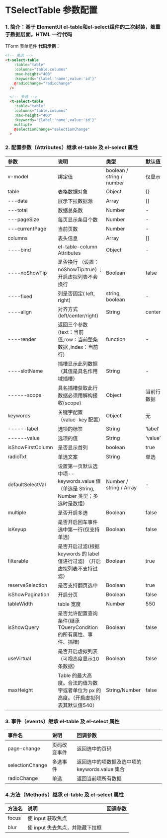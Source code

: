 # TSelectTable 参数配置

### 1. 简介：基于 ElementUI el-table和el-select组件的二次封装，着重于数据层面，HTML 一行代码

TForm 表单组件
**代码示例：**

```html
<!-- 单选 -->
<t-select-table
    :table="table"
    :columns="table.columns"
    :max-height="400"
    :keywords="{label:'name',value:'id'}"
    @radioChange="radioChange"
  />

  <!-- 多选 -->
  <t-select-table
    :table="table"
    :columns="table.columns"
    :max-height="400"
    :keywords="{label:'name',value:'id'}"
    multiple
    @selectionChange="selectionChange"
  >

```

### 2. 配置参数（Attributes）继承 el-table 及 el-select 属性

| 参数              | 说明                                                                                | 类型                      | 默认值     |
| :---------------- | :---------------------------------------------------------------------------------- | :------------------------ | :--------- |
| v-model           | 绑定值                                                                              | boolean / string / number | 仅显示     |
| table             | 表格数据对象                                                                        | Object                    | {}         |
| ---data           | 展示下拉数据源                                                                      | Array                     | []         |
| ---total          | 数据总条数                                                                          | Number                    | -          |
| ---pageSize       | 每页显示条目个数                                                                    | Number                    | -          |
| ---currentPage    | 当前页数                                                                            | Number                    | -          |
| columns           | 表头信息                                                                            | Array                     | []         |
| ----bind          | el-table-column Attributes                                                          | Object                    | -          |
| ----noShowTip     | 是否换行 （设置：noShowTip:true）;开启虚拟列表不会换行                              | Boolean                   | false      |
| ----fixed         | 列是否固定( left, right)                                                            | string, boolean           | -          |
| ----align         | 对齐方式(left/center/right)                                                         | String                    | center     |
| ----render        | 返回三个参数(text：当前值,row：当前整条数据 ,index：当前行)                         | function                  | -          |
| ----slotName      | 插槽显示此列数据（其值是具名作用域插槽）                                            | String                    | -          |
| ------scope       | 具名插槽获取此行数据必须用解构接收{scope}                                           | Object                    | 当前行数据 |
| keywords          | 关键字配置（value-key 配置）                                                        | Object                    | 无         |
| ------label       | 选项的标签                                                                          | String                    | ‘label’    |
| ------value       | 选项的值                                                                            | String                    | ‘value’    |
| isShowFirstColumn | 是否显示首列                                                                        | boolean                   | true       |
| radioTxt          | 单选文案                                                                            | String                    | 单选       |
| defaultSelectVal  | 设置第一页默认选中项--keywords.value 值（单选是 String, Number 类型；多选时是数组） | Number / string / Array   | -          |
| multiple          | 是否开启多选                                                                        | Boolean                   | false      |
| isKeyup           | 是否开启回车事件选中第一行(仅支持单选)                                              | Boolean                   | false      |
| filterable        | 是否开启过滤(根据 keywords 的 label 值进行过滤) （开启虚拟列表不支持过滤）          | Boolean                   | true       |
| reserveSelection  | 是否支持翻页选中                                                                    | Boolean                   | true       |
| isShowPagination  | 开启分页                                                                            | Boolean                   | false      |
| tableWidth        | table 宽度                                                                          | Number                    | 550        |
| isShowQuery       | 是否允许配置查询条件(继承TQueryCondition的所有属性、事件、插槽)                     | Boolean                   | false      |
| useVirtual        | 是否开启虚拟列表（可视高度显示10条数据）                                            | Boolean                   | false      |
| maxHeight         | Table 的最大高度。合法的值为数字或者单位为 px 的高度。（开启虚拟列表其默认值540）   | String/Number             | false      |

### 3. 事件（events）继承 el-table 及 el-select 属性

| 事件名          | 说明         | 回调参数                                       |
| :-------------- | :----------- | :--------------------------------------------- |
| page-change     | 页码改变事件 | 返回选中的页码                                 |
| selectionChange | 多选事件     | 返回选中的项数据及选中项的 keywords.value 集合 |
| radioChange     | 单选         | 返回当前项所有数据                             |

### 4.方法（Methods）继承 el-table 及 el-select 属性

| 方法名 | 说明                            | 回调参数 |
| :----- | :------------------------------ | :------- |
| focus  | 使 input 获取焦点               |          |
| blur   | 使 input 失去焦点，并隐藏下拉框 |          |